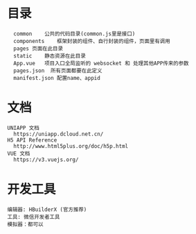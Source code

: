 <!--
 * @Descripttion:
 * @Author: SUI
 * @Date: 2022-05-08 11:44:43
 * @LastEditors: SUI
 * @LastEditTime: 2022-05-08 11:44:43
 * @FilePath: \MyChat\z.md
-->

# 目录

```
  common	公共的代码目录(common.js里是接口)
  components	框架封装的组件、自行封装的组件，页面里有调用
  pages	页面在此目录
  static	静态资源在此目录
  App.vue	项目入口全局监听的 websocket 和 处理其他APP传来的参数
  pages.json  所有页面都要在此定义
  manifest.json 配置name、appid
```

# 文档

```
UNIAPP 文档
  https://uniapp.dcloud.net.cn/
H5 API Reference
  http://www.html5plus.org/doc/h5p.html
VUE 文档
  https://v3.vuejs.org/
```

# 开发工具

```
编辑器: HBuilderX (官方推荐)
工具: 微信开发者工具
模拟器：都可以
```
